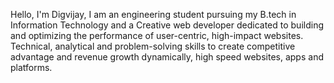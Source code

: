 Hello, I'm Digvijay, I am an
engineering student pursuing my B.tech in Information Technology and a Creative web developer dedicated to building and optimizing the performance of user-centric, high-impact websites. Technical, analytical and problem-solving skills to create competitive advantage and revenue growth dynamically, high speed websites, apps and platforms.

